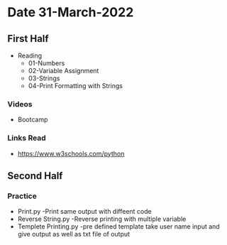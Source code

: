 # Date 31-March-2022
## First Half
 - Reading
   - 01-Numbers
   - 02-Variable Assignment
   - 03-Strings
   - 04-Print Formatting with Strings
### Videos
- Bootcamp


### Links Read
- https://www.w3schools.com/python



## Second Half
### Practice
   - Print.py
        -Print same output with diffeent code
   - Reverse String.py
        -Reverse printing with multiple variable
   - Templete Printing.py
        -pre defined template take user name input and give output as well as txt file of output
